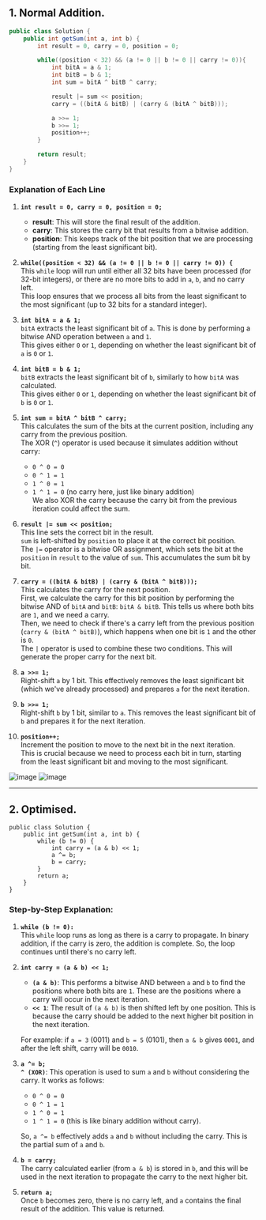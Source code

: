 ## 1. Normal Addition.

```java
public class Solution {
    public int getSum(int a, int b) {
        int result = 0, carry = 0, position = 0;

        while((position < 32) && (a != 0 || b != 0 || carry != 0)){
            int bitA = a & 1;
            int bitB = b & 1;
            int sum = bitA ^ bitB ^ carry;

            result |= sum << position;
            carry = ((bitA & bitB) | (carry & (bitA ^ bitB)));

            a >>= 1;
            b >>= 1;
            position++;
        }

        return result;
    }
}
```
### Explanation of Each Line

1. **`int result = 0, carry = 0, position = 0;`**  
   - **result**: This will store the final result of the addition.  
   - **carry**: This stores the carry bit that results from a bitwise addition.  
   - **position**: This keeps track of the bit position that we are processing (starting from the least significant bit).

2. **`while((position < 32) && (a != 0 || b != 0 || carry != 0)) {`**  
   This `while` loop will run until either all 32 bits have been processed (for 32-bit integers), or there are no more bits to add in `a`, `b`, and no carry left.  
   This loop ensures that we process all bits from the least significant to the most significant (up to 32 bits for a standard integer).

3. **`int bitA = a & 1;`**  
   `bitA` extracts the least significant bit of `a`. This is done by performing a bitwise AND operation between `a` and `1`.  
   This gives either `0` or `1`, depending on whether the least significant bit of `a` is `0` or `1`.

4. **`int bitB = b & 1;`**  
   `bitB` extracts the least significant bit of `b`, similarly to how `bitA` was calculated.  
   This gives either `0` or `1`, depending on whether the least significant bit of `b` is `0` or `1`.

5. **`int sum = bitA ^ bitB ^ carry;`**  
   This calculates the sum of the bits at the current position, including any carry from the previous position.  
   The XOR (`^`) operator is used because it simulates addition without carry:
   - `0 ^ 0 = 0`
   - `0 ^ 1 = 1`
   - `1 ^ 0 = 1`
   - `1 ^ 1 = 0` (no carry here, just like binary addition)  
   We also XOR the carry because the carry bit from the previous iteration could affect the sum.

6. **`result |= sum << position;`**  
   This line sets the correct bit in the result.  
   `sum` is left-shifted by `position` to place it at the correct bit position.  
   The `|=` operator is a bitwise OR assignment, which sets the bit at the `position` in `result` to the value of `sum`. This accumulates the sum bit by bit.

7. **`carry = ((bitA & bitB) | (carry & (bitA ^ bitB)));`**  
   This calculates the carry for the next position.  
   First, we calculate the carry for this bit position by performing the bitwise AND of `bitA` and `bitB`: `bitA & bitB`. This tells us where both bits are `1`, and we need a carry.  
   Then, we need to check if there's a carry left from the previous position (`carry & (bitA ^ bitB)`), which happens when one bit is `1` and the other is `0`.  
   The `|` operator is used to combine these two conditions. This will generate the proper carry for the next bit.

8. **`a >>= 1;`**  
   Right-shift `a` by 1 bit. This effectively removes the least significant bit (which we've already processed) and prepares `a` for the next iteration.

9. **`b >>= 1;`**  
   Right-shift `b` by 1 bit, similar to `a`. This removes the least significant bit of `b` and prepares it for the next iteration.

10. **`position++;`**  
   Increment the position to move to the next bit in the next iteration.  
   This is crucial because we need to process each bit in turn, starting from the least significant bit and moving to the most significant.

![image](https://github.com/user-attachments/assets/577a9646-4843-490c-ba48-2c06fd5380d9)
![image](https://github.com/user-attachments/assets/100772f7-835e-420a-8f53-71f7c6f61ddc)

---

## 2. Optimised.

```
public class Solution {
    public int getSum(int a, int b) {
        while (b != 0) {
            int carry = (a & b) << 1;
            a ^= b;
            b = carry;
        }
        return a;
    }
}
```

### Step-by-Step Explanation:

1. **`while (b != 0):`**  
   This `while` loop runs as long as there is a carry to propagate. In binary addition, if the carry is zero, the addition is complete. So, the loop continues until there's no carry left.

2. **`int carry = (a & b) << 1;`**  
   - **`(a & b)`**: This performs a bitwise AND between `a` and `b` to find the positions where both bits are `1`. These are the positions where a carry will occur in the next iteration.  
   - **`<< 1`**: The result of `(a & b)` is then shifted left by one position. This is because the carry should be added to the next higher bit position in the next iteration.  
   
   For example: if `a = 3` (0011) and `b = 5` (0101), then `a & b` gives `0001`, and after the left shift, carry will be `0010`.

3. **`a ^= b;`**  
   **`^ (XOR)`**: This operation is used to sum `a` and `b` without considering the carry. It works as follows:
   - `0 ^ 0 = 0`
   - `0 ^ 1 = 1`
   - `1 ^ 0 = 1`
   - `1 ^ 1 = 0` (this is like binary addition without carry).
   
   So, `a ^= b` effectively adds `a` and `b` without including the carry. This is the partial sum of `a` and `b`.

4. **`b = carry;`**  
   The carry calculated earlier (from `a & b`) is stored in `b`, and this will be used in the next iteration to propagate the carry to the next higher bit.

5. **`return a;`**  
   Once `b` becomes zero, there is no carry left, and `a` contains the final result of the addition. This value is returned.
